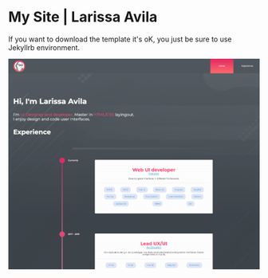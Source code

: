 # My Site | Larissa Avila

If you want to download the template it's oK, you just be sure to use Jekyllrb environment.


[![Lariicsa.com](https://github.com/Lariicsa/lariicsa.github.io/blob/master/assets/site-lariicsa.png "site preview")](https://github.com/Lariicsa/lariicsa.github.io/blob/master/assets/site-lariicsa.png)

